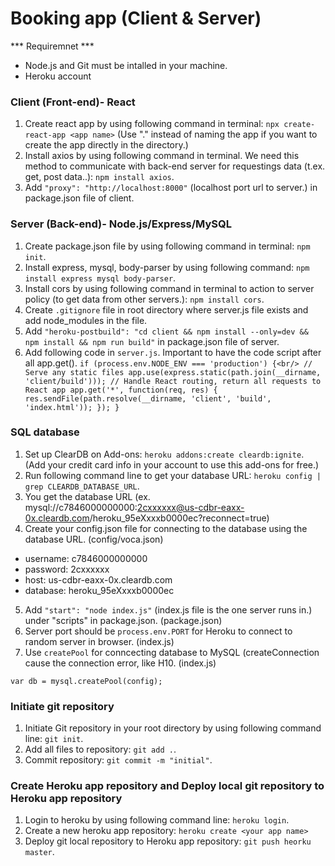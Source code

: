 # Booking app (Client & Server)

*** Requiremnet ***
- Node.js and Git must be intalled in your machine.
- Heroku account

### Client (Front-end)- React

1. Create react app by using following command in terminal: `npx create-react-app <app name>` (Use "." instead of naming the app if you want to create the app directly in the directory.)
2. Install axios by using following command in terminal. We need this method to communicate with back-end server for requestings data (t.ex. get, post data..): `npm install axios`.
3. Add `"proxy": "http://localhost:8000"` (localhost port url to server.) in package.json file of client.
 

### Server (Back-end)- Node.js/Express/MySQL
1. Create package.json file by using following command in terminal: `npm init`.
2. Install express, mysql, body-parser by using following command: `npm install express mysql body-parser`.
3. Install cors by using following command in terminal to action to server policy (to get data from other servers.): `npm install cors`.
4. Create `.gitignore` file in root directory where server.js file exists and add node_modules in the file.
5. Add `"heroku-postbuild": "cd client && npm install --only=dev && npm install && npm run build"` in package.json file of server.
6. Add following code in `server.js`. Important to have the code script after all app.get(). 
`if (process.env.NODE_ENV === 'production') {<br/>
    // Serve any static files
    app.use(express.static(path.join(__dirname, 'client/build')));
  // Handle React routing, return all requests to React app
    app.get('*', function(req, res) {
      res.sendFile(path.resolve(__dirname, 'client', 'build', 'index.html'));
    });
  }`

### SQL database
1. Set up ClearDB on Add-ons: `heroku addons:create cleardb:ignite`. (Add your credit card info in your account to use this add-ons for free.)
2. Run following command line to get your database URL: `heroku config | grep CLEARDB_DATABASE_URL`.
3. You get the database URL (ex. mysql://c7846000000000:2cxxxxxx@us-cdbr-eaxx-0x.cleardb.com/heroku_95eXxxxb0000ec?reconnect=true)
4. Create your config.json file for connecting to the database using the database URL. (config/voca.json)

 - username: c7846000000000
 - password: 2cxxxxxx
 - host: us-cdbr-eaxx-0x.cleardb.com
 - database: heroku_95eXxxxb0000ec

5. Add `"start": "node index.js"` (index.js file is the one server runs in.) under "scripts" in package.json. (package.json)
6. Server port should be `process.env.PORT` for Heroku to connect to random server in browser. (index.js)
7. Use `createPool` for conncecting database to MySQL (createConnection cause the connection error, like H10. (index.js)

`var db = mysql.createPool(config);`

### Initiate git repository
1. Initiate Git repository in your root directory by using following command line: `git init`.
2. Add all files to repository: `git add .`.
3. Commit repository: `git commit -m "initial"`.

### Create Heroku app repository and Deploy local git repository to Heroku app repository
1. Login to heroku by using following command line: `heroku login`.
2. Create a new heroku app repository: `heroku create <your app name>`
3. Deploy git local repository to Heroku app repository: `git push heorku master`.

